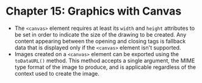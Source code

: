 # Chapter 15: Graphics with Canvas
* The `<canvas>` element requires at least its `width` and `height` attributes to be set in order to indicate the size of the drawing to be created. Any content appearing between the opening and closing tags is fallback data that is displayed only if the `<canvas>` element isn't supported.
* Images created on a `<canvas>` element can be exported using the `toDataURL()` method. This method accepts a single argument, the MIME type format of the image to produce, and is applicable regardless of the context used to create the image.

